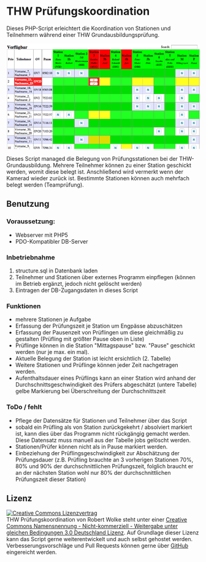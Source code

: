 THW Prüfungskoordination
========================

Dieses PHP-Script erleichtert die Koordination von Stationen und Teilnehmern während einer THW Grundausbildungsprüfung. 

![Screenshot](https://github.com/rwolke/thw-pruefungskoordination/raw/master/images/screenshot.png)

Dieses Script managed die Belegung von Prüfungsstationen bei der THW-Grundausbildung. Mehrere
Teilnehmer können zu einer Station geschickt werden, womit diese belegt ist. Anschließend wird
vermerkt wenn der Kamerad wieder zurück ist. Bestimmte Stationen können auch mehrfach belegt
werden (Teamprüfung).
 
## Benutzung

### Voraussetzung: 

* Webserver mit PHP5 
* PDO-Kompatibler DB-Server

### Inbetriebnahme

1. structure.sql in Datenbank laden
2. Teilnehmer und Stationen über externes Programm einpflegen (können im Betrieb ergänzt, jedoch nicht gelöscht werden)
3. Eintragen der DB-Zugangsdaten in dieses Script

### Funktionen
- mehrere Stationen je Aufgabe
- Erfassung der Prüfungszeit je Station um Engpässe abzuschätzen
- Erfassung der Pausenzeit von Prüflingen um diese gleichmäßig zu gestalten (Prüfling mit größter Pause oben in Liste)
- Prüflinge können in die Station "Mittagspause" bzw. "Pause" geschickt werden (nur je max. ein mal).  
- Aktuelle Belegung der Station ist leicht ersichtlich (2. Tabelle)
- Weitere Stationen und Prüflinge können jeder Zeit nachgetragen werden.
- Aufenthaltsdauer eines Prüflings kann an einer Station wird anhand der Durchschnittsgeschwindigkeit des Prüfers abgeschätzt
  (untere Tabelle) gelbe Markierung bei Überschreitung der Durchschnittszeit

### ToDo / fehlt
- Pflege der Datensätze für Stationen und Teilnehmer über das Script
- sobald ein Prüfling als von Station zurückgekehrt / absolviert markiert ist, kann dies über das Programm nicht rückgängig
  gemacht werden. Diese Datensatz muss manuell aus der Tabelle jobs gelöscht werden.
- Stationen/Prüfer können nicht als in Pause markiert werden.
- Einbeziehung der Prüflingsgeschwindigkeit zur Abschätzung der Prüfungsdauer (z.B. Prüfling brauchte an 3 vorherigen 
  Stationen 70%, 80% und 90% der durchschnittlichen Prüfungszeit, folglich braucht er an der nächsten Station wohl nur 
  80% der durchschnittlichen Prüfungszeit dieser Station)

## Lizenz

<a rel="license" href="http://creativecommons.org/licenses/by-nc-sa/3.0/de/" class="ui-link"><img alt="Creative Commons Lizenzvertrag" style="border-width:0" src="http://i.creativecommons.org/l/by-nc-sa/3.0/de/88x31.png"></img></a><br />
<span xmlns:dct="http://purl.org/dc/terms/" property="dct:title">THW Prüfungskoordination</span> von <span xmlns:cc="http://creativecommons.org/ns#" property="cc:attributionName">Robert Wolke</span> steht unter einer <a rel="license" href="http://creativecommons.org/licenses/by-nc-sa/3.0/de/" class="ui-link">Creative Commons Namensnennung - Nicht-kommerziell - Weitergabe unter gleichen Bedingungen 3.0 Deutschland Lizenz</a>.
Auf Grundlage dieser Lizenz kann das Script gerne weiterentwickelt und auch selbst gehostet werden. Verbesserungsvorschläge und Pull Requests können gerne über <a href="http://github.com/rwolke/thw-pruefungskoordination">GitHub</a> eingereicht werden.

